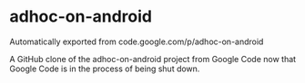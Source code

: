 # adhoc-on-android
Automatically exported from code.google.com/p/adhoc-on-android

A GitHub clone of the adhoc-on-android project from Google Code now that Google Code is in the process of being shut down.
